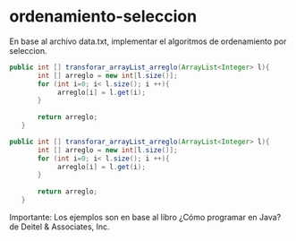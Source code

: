 # ordenamiento-seleccion


En base al archivo data.txt, implementar el algoritmos de ordenamiento por seleccion.

```java
public int [] transforar_arrayList_arreglo(ArrayList<Integer> l){
       int [] arreglo = new int[l.size()];
       for (int i=0; i< l.size(); i ++){
            arreglo[i] = l.get(i);
       }
       
       return arreglo;
   }
``` 


```java
public int [] transforar_arrayList_arreglo(ArrayList<Integer> l){
       int [] arreglo = new int[l.size()];
       for (int i=0; i< l.size(); i ++){
            arreglo[i] = l.get(i);
       }
       
       return arreglo;
   }
``` 



Importante:
Los ejemplos son en base al libro  ¿Cómo programar en Java? de Deitel & Associates, Inc.

